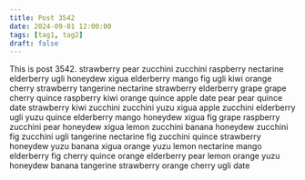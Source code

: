 ```yaml
---
title: Post 3542
date: 2024-09-01 12:00:00
tags: [tag1, tag2]
draft: false
---
```

This is post 3542.
strawberry
pear
zucchini
zucchini
raspberry
nectarine
elderberry
ugli
honeydew
xigua
elderberry
mango
fig
ugli
kiwi
orange
cherry
strawberry
tangerine
nectarine
strawberry
elderberry
grape
grape
cherry
quince
raspberry
kiwi
orange
quince
apple
date
pear
pear
quince
date
strawberry
kiwi
zucchini
zucchini
yuzu
xigua
apple
zucchini
elderberry
ugli
yuzu
quince
elderberry
mango
honeydew
xigua
fig
grape
raspberry
zucchini
pear
honeydew
xigua
lemon
zucchini
banana
honeydew
zucchini
fig
zucchini
ugli
tangerine
nectarine
fig
zucchini
quince
strawberry
honeydew
yuzu
banana
xigua
orange
yuzu
lemon
nectarine
mango
elderberry
fig
cherry
quince
orange
elderberry
pear
lemon
orange
yuzu
honeydew
banana
tangerine
strawberry
orange
cherry
ugli
date
